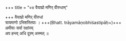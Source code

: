 +++
title = "०४ वैयाघ्रो मणिर् वीरुधाम्"

+++
वैयाघ्रो मणिर् वीरुधां  
त्रायमाणो ऽभिशस्तिपाः । +++(Bhatt. trāyamāṇobhiśastipāḥ+)+++  
अमीवाः सर्वा रक्षांस्य्  
अप हन्त्व् अधि दूरम् अस्मत् ॥
